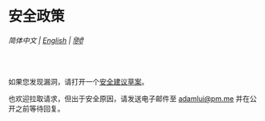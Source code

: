 # 安全政策

###### 简体中文 | [English](../SECURITY.md) | [हिंदी](../hi/SECURITY.md)

<br>

如果您发现漏洞，请打开一个[安全建议草案](https://github.com/adamlui/chatgpt-auto-refresh/security/advisories/new)。

也欢迎拉取请求，但出于安全原因，请发送电子邮件至 adamlui@pm.me 并在公开之前等待回复。
